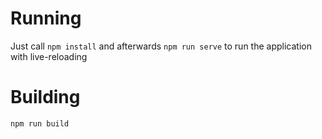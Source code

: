# Running
Just call `npm install` and afterwards `npm run serve` to run the application with live-reloading

# Building
`npm run build`
